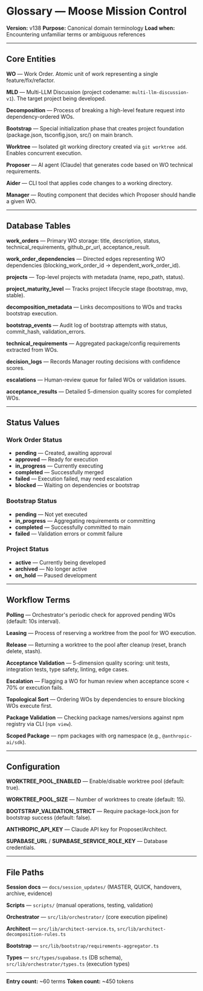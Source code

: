 # Glossary — Moose Mission Control

**Version:** v138
**Purpose:** Canonical domain terminology
**Load when:** Encountering unfamiliar terms or ambiguous references

---

## Core Entities

**WO** — Work Order. Atomic unit of work representing a single feature/fix/refactor.

**MLD** — Multi-LLM Discussion (project codename: `multi-llm-discussion-v1`). The target project being developed.

**Decomposition** — Process of breaking a high-level feature request into dependency-ordered WOs.

**Bootstrap** — Special initialization phase that creates project foundation (package.json, tsconfig.json, src/) on main branch.

**Worktree** — Isolated git working directory created via `git worktree add`. Enables concurrent execution.

**Proposer** — AI agent (Claude) that generates code based on WO technical requirements.

**Aider** — CLI tool that applies code changes to a working directory.

**Manager** — Routing component that decides which Proposer should handle a given WO.

---

## Database Tables

**work_orders** — Primary WO storage: title, description, status, technical_requirements, github_pr_url, acceptance_result.

**work_order_dependencies** — Directed edges representing WO dependencies (blocking_work_order_id → dependent_work_order_id).

**projects** — Top-level projects with metadata (name, repo_path, status).

**project_maturity_level** — Tracks project lifecycle stage (bootstrap, mvp, stable).

**decomposition_metadata** — Links decompositions to WOs and tracks bootstrap execution.

**bootstrap_events** — Audit log of bootstrap attempts with status, commit_hash, validation_errors.

**technical_requirements** — Aggregated package/config requirements extracted from WOs.

**decision_logs** — Records Manager routing decisions with confidence scores.

**escalations** — Human-review queue for failed WOs or validation issues.

**acceptance_results** — Detailed 5-dimension quality scores for completed WOs.

---

## Status Values

### Work Order Status
- **pending** — Created, awaiting approval
- **approved** — Ready for execution
- **in_progress** — Currently executing
- **completed** — Successfully merged
- **failed** — Execution failed, may need escalation
- **blocked** — Waiting on dependencies or bootstrap

### Bootstrap Status
- **pending** — Not yet executed
- **in_progress** — Aggregating requirements or committing
- **completed** — Successfully committed to main
- **failed** — Validation errors or commit failure

### Project Status
- **active** — Currently being developed
- **archived** — No longer active
- **on_hold** — Paused development

---

## Workflow Terms

**Polling** — Orchestrator's periodic check for approved pending WOs (default: 10s interval).

**Leasing** — Process of reserving a worktree from the pool for WO execution.

**Release** — Returning a worktree to the pool after cleanup (reset, branch delete, stash).

**Acceptance Validation** — 5-dimension quality scoring: unit tests, integration tests, type safety, linting, edge cases.

**Escalation** — Flagging a WO for human review when acceptance score < 70% or execution fails.

**Topological Sort** — Ordering WOs by dependencies to ensure blocking WOs execute first.

**Package Validation** — Checking package names/versions against npm registry via CLI (`npm view`).

**Scoped Package** — npm packages with org namespace (e.g., `@anthropic-ai/sdk`).

---

## Configuration

**WORKTREE_POOL_ENABLED** — Enable/disable worktree pool (default: true).

**WORKTREE_POOL_SIZE** — Number of worktrees to create (default: 15).

**BOOTSTRAP_VALIDATION_STRICT** — Require package-lock.json for bootstrap success (default: false).

**ANTHROPIC_API_KEY** — Claude API key for Proposer/Architect.

**SUPABASE_URL** / **SUPABASE_SERVICE_ROLE_KEY** — Database credentials.

---

## File Paths

**Session docs** — `docs/session_updates/` (MASTER, QUICK, handovers, archive, evidence)

**Scripts** — `scripts/` (manual operations, testing, validation)

**Orchestrator** — `src/lib/orchestrator/` (core execution pipeline)

**Architect** — `src/lib/architect-service.ts`, `src/lib/architect-decomposition-rules.ts`

**Bootstrap** — `src/lib/bootstrap/requirements-aggregator.ts`

**Types** — `src/types/supabase.ts` (DB schema), `src/lib/orchestrator/types.ts` (execution types)

---

**Entry count:** ~60 terms
**Token count:** ~450 tokens
